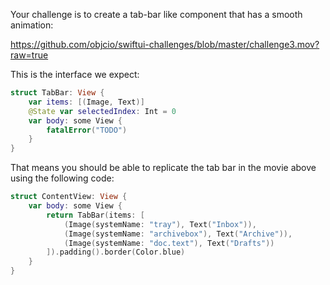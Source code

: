 Your challenge is to create a tab-bar like component that has a smooth animation:

<https://github.com/objcio/swiftui-challenges/blob/master/challenge3.mov?raw=true>

This is the interface we expect:

```swift
struct TabBar: View {
    var items: [(Image, Text)]
    @State var selectedIndex: Int = 0
    var body: some View {
        fatalError("TODO")
    }
}
```

That means you should be able to replicate the tab bar in the movie above using the following code:

```swift
struct ContentView: View {
    var body: some View {
        return TabBar(items: [
            (Image(systemName: "tray"), Text("Inbox")),
            (Image(systemName: "archivebox"), Text("Archive")),
            (Image(systemName: "doc.text"), Text("Drafts"))
        ]).padding().border(Color.blue)
    }
}
```
